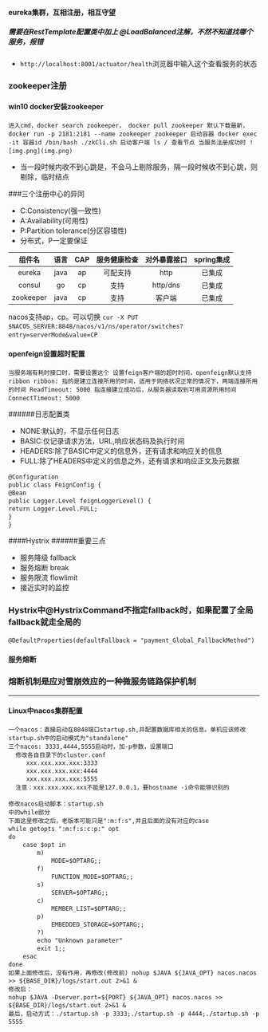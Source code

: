 #### eureka集群，互相注册，相互守望
##### 需要在RestTemplate配置类中加上 @LoadBalanced注解，不然不知道找哪个服务，报错
-  `http://localhost:8001/actuator/health`浏览器中输入这个查看服务的状态
### zookeeper注册
#### win10 docker安装zookeeper
`进入cmd，docker search zookeeper，
 docker pull zookeeper 默认下载最新，
 docker run -p 2181:2181 --name zookeeper zookeeper 启动容器
 docker exec -it 容器id /bin/bash
 ./zkCli.sh 启动客户端
 ls / 查看节点
 当服务注册成功时
![img.png](img.png)
`
- 当一段时候内收不到心跳是，不会马上剔除服务，隔一段时候收不到心跳，则剔除，临时结点

###三个注册中心的异同
- C:Consistency(强一致性)
- A:Availability(可用性)
- P:Partition tolerance(分区容错性)
- 分布式，P一定要保证

|组件名|语言|CAP|服务健康检查|对外暴露接口|spring集成|
|:----:|:----:|:----:|:----:|:----:|:----:|
|eureka|java|ap|可配支持|http|已集成|
|consul|go|cp|支持|http/dns|已集成|
|zookeeper|java|cp|支持|客户端|已集成|

nacos支持ap，cp。可以切换
`cur -X PUT $NACOS_SERVER:8848/nacos/v1/ns/operator/switches?entry=serverMode&value=CP`

#### openfeign设置超时配置
`
 当服务端有耗时接口时，需要设置这个
 设置feign客户端的超时时间，openfeign默认支持ribbon
ribbon:
指的是建立连接所用的时间，适用于网络状况正常的情况下，两端连接所用的时间
ReadTimeout: 5000
指连接建立成功后，从服务器读取到可用资源所用时间
ConnectTimeout: 5000
`

######日志配置类
- NONE:默认的，不显示任何日志
- BASIC:仅记录请求方法，URL,响应状态码及执行时间
- HEADERS:除了BASIC中定义的信息外，还有请求和响应关的信息
- FULL:除了HEADERS中定义的信息之外，还有请求和响应正文及元数据

```
@Configuration
public class FeignConfig {
@Bean
public Logger.Level feignLoggerLevel() {
return Logger.Level.FULL;
}
}
```

####Hystrix
######重要三点
- 服务降级 fallback
- 服务熔断 break
- 服务限流 flowlimit
- 接近实时的监控
### Hystrix中@HystrixCommand不指定fallback时，如果配置了全局fallback就走全局的
`@DefaultProperties(defaultFallback = "payment_Global_FallbackMethod")`
#### 服务熔断
### 熔断机制是应对雪崩效应的一种微服务链路保护机制

----
#### Linux中nacos集群配置
```
一个nacos：直接启动在8848端口startup.sh,并配置数据库相关的信息。单机应该修改startup.sh中的启动模式为"standalone" 
三个nacos: 3333,4444,5555启动时，加-p参数，设置端口
  修改各自目录下的cluster.conf
     xxx.xxx.xxx.xxx:3333
     xxx.xxx.xxx.xxx:4444
     xxx.xxx.xxx.xxx:5555
  注意：xxx.xxx.xxx.xxx不能是127.0.0.1，要hostname -i命令能够识别的
  
修改nacos启动脚本：startup.sh
中的while部分
下面这里修改之后，老版本可能只是":m:f:s",并且后面的没有对应的case
while getopts ":m:f:s:c:p:" opt
do
    case $opt in
        m)
            MODE=$OPTARG;;
        f)
            FUNCTION_MODE=$OPTARG;;
        s)
            SERVER=$OPTARG;;
        c)
            MEMBER_LIST=$OPTARG;;
        p)
            EMBEDDED_STORAGE=$OPTARG;;
        ?)
        echo "Unknown parameter"
        exit 1;;
    esac
done
如果上面修改后，没有作用，再修改(修改前) nohup $JAVA ${JAVA_OPT} nacos.nacos >> ${BASE_DIR}/logs/start.out 2>&1 &
修改后：
nohup $JAVA -Dserver.port=${PORT} ${JAVA_OPT} nacos.nacos >> ${BASE_DIR}/logs/start.out 2>&1 &
最后，启动方式：./startup.sh -p 3333;./startup.sh -p 4444;./startup.sh -p 5555
```